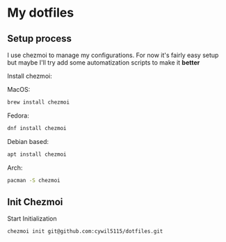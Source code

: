 # My dotfiles

## Setup process

I use chezmoi to manage my configurations. For now it's fairly easy setup but maybe I'll try add some automatization scripts to make it **better**

Install chezmoi:

MacOS:
```bash
brew install chezmoi
```
Fedora:
```bash
dnf install chezmoi
```
Debian based:
```bash
apt install chezmoi
```
Arch:
```bash
pacman -S chezmoi
```
## Init Chezmoi

Start Initialization
```bash
chezmoi init git@github.com:cywil5115/dotfiles.git
```
